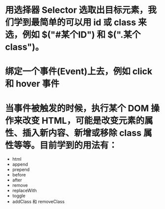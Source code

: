# 用选择器 Selector 选取出目标元素，我们学到最简单的可以用 id 或 class 来选，例如 $("#某个ID") 和 $(".某个class")。
# 绑定一个事件(Event)上去，例如 click 和 hover 事件
# 当事件被触发的时候，执行某个 DOM 操作来改变 HTML，可能是改变元素的属性、插入新内容、新增或移除 class 属性等等。目前学到的用法有：
* html
* append
* prepend
* before
* after
* remove
* replaceWith
* toggle
* addClass 和 removeClass

